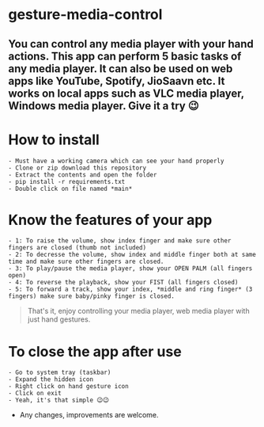 # gesture-media-control

## You can control any media player with your hand actions. This app can perform 5 basic tasks of any media player. It can also be used on web apps like YouTube, Spotify, JioSaavn etc. It works on local apps such as VLC media player, Windows media player. Give it a try 😉 ##

# How to install

```
- Must have a working camera which can see your hand properly
- Clone or zip download this repository
- Extract the contents and open the folder
- pip install -r requirements.txt
- Double click on file named *main*
```
# Know the features of your app

```
- 1: To raise the volume, show index finger and make sure other fingers are closed (thumb not included)
- 2: To decresse the volume, show index and middle finger both at same time and make sure other fingers are closed.
- 3: To play/pause the media player, show your OPEN PALM (all fingers open)
- 4: To reverse the playback, show your FIST (all fingers closed)
- 5: To forward a track, show your index, *middle and ring finger* (3 fingers) make sure baby/pinky finger is closed.
```

>That's it, enjoy controlling your media player, web media player with just hand gestures.

# To close the app after use

```
- Go to system tray (taskbar)
- Expand the hidden icon
- Right click on hand gesture icon
- Click on exit
- Yeah, it's that simple 😉😉
```

- Any changes, improvements are welcome.
